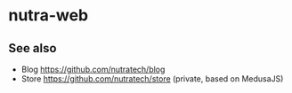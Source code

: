 # nutra-web

## See also

- Blog <https://github.com/nutratech/blog>
- Store <https://github.com/nutratech/store> (private, based on MedusaJS)
